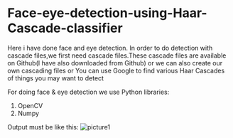 # Face-eye-detection-using-Haar-Cascade-classifier

Here i have done face and eye detection. In order to do detection with cascade files,we first need cascade files.These cascade files are available on Github(I have also downloaded from Github) or we can also create our own cascading files or You can use Google to find various Haar Cascades of things you may want to detect

For doing face & eye detection we use Python libraries:
1)	OpenCV
2)	Numpy

Output must be like this:
![picture1](https://user-images.githubusercontent.com/25435330/43310174-7e43a550-91a4-11e8-8a4c-55747908ea92.png)


